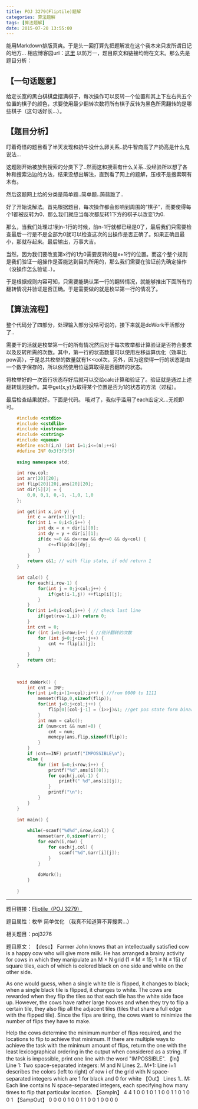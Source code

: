 ```yaml
---
title: POJ 3279(Fliptile)题解
categories: 算法题解
tags: [算法题解]
date: 2015-07-20 13:55:00
---
```

能用Markdown排版真爽。于是头一回打算先把题解发在这个我本来只发所谓日记的地方...
相应博客园url：[这里](http://www.cnblogs.com/blumia/p/poj3279.html)
以防万一，题目原文和链接均附在文末。那么先是题目分析：

<!--more-->

## 【一句话题意】

给定长宽的黑白棋棋盘摆满棋子，每次操作可以反转一个位置和其上下左右共五个位置的棋子的颜色，求要使用最少翻转次数将所有棋子反转为黑色所需翻转的是哪些棋子（这句话好长...）。

## 【题目分析】

盯着奇怪的题目看了半天发现和奶牛没什么卵关系..奶牛智商高了产奶高是什么鬼说法...

这题刚开始被放到搜索的分类下了..然而这和搜索有什么关系..没经验所以想了各种和搜索沾边的方法，结果没想出解法，直到看了网上的题解，压根不是搜索啊有木有。

然后这题网上给的分类是简单题..简单题..蒟蒻跪了..

好了开始说解法。首先根据题目，每次操作都会影响到周围的“棋子”，而要使得每个1都被反转为0，那么我们就应当每次都反转1下方的棋子以改变1为0.

那么，当我们处理过1到n-1行的时候，前n-1行就都已经是0了，最后我们只需要检查最后一行是不是全部为0就可以检查这次的出操作是否正确了。如果正确且最小，那就存起来。最后输出，万事大吉。

当然，因为我们要改变第x行的1为0需要反转的是x+1行的位置。而这个整个规则是我们验证一组操作是否能达到目的所用的，那么我们需要在验证前先确定操作（没操作怎么验证..）。

于是根据规则内容可知，只需要能确认第一行的翻转情况，就能够推出下面所有的翻转情况并验证是否正确。于是需要做的就是枚举第一行的情况了。

## 【算法流程】

整个代码分了四部分，处理输入部分没啥可说的，接下来就是doWork干活部分了..

需要干的活就是枚举第一行的所有情况然后对于每次枚举都计算验证是否符合要求以及反转所需的次数。其中，第一行的状态数量可以使用左移运算优化（效率比pow高），于是总共枚举的数量就有1<<col次。另外，因为这使得一行的状态是由一个数字保存的，所以依然使用位运算取得是否翻转的状态。

将枚举好的一次首行状态存好后就可以交给calc计算和验证了。验证就是通过上述翻转规则操作。其中get(x,y)为取得某个位置是否为1的状态的方法（过程）。

最后检查结果就好。下面是代码。
哦对了，我似乎滥用了each宏定义...无视即可。
``` cpp
    #include <cstdio>
    #include <cstdlib>
    #include <iostream>
    #include <cstring>
    #include <queue>
    #define each(i,n) (int i=1;i<=(n);++i)
    #define INF 0x3f3f3f3f
    
    using namespace std;
    
    int row,col;
    int arr[20][20];
    int flip[20][20],ans[20][20];
    int dir[5][2] = {
    	0,0, 0,1, 0,-1, -1,0, 1,0 
    };
    
    int get(int x,int y) {
    	int c = arr[x+1][y+1];
    	for(int i = 0;i<5;i++) {
    		int dx = x + dir[i][0];
    		int dy = y + dir[i][1];
    		if(dx >=0 && dx<row && dy>=0 && dy<col) {
    			c+=flip[dx][dy];
    		}
    	}
    	return c&1; // with flip state, if odd return 1
    }
    
    int calc() {
    	for each(i,row-1) {
    		for(int j = 0;j<col;j++) {
    			if(get(i-1,j)) ++flip[i][j];
    		}
    	}
    	for(int i=0;i<col;i++) { // check last line
    		if(get(row-1,i)) return 0;
    	}
    	int cnt = 0;
        for (int i=0;i<row;i++) { //统计翻转的次数  
            for (int j=0;j<col;j++) {
        		cnt += flip[i][j];  
    		}
    	}
        return cnt;
    }
    
    
    void doWork() {
    	int cnt = INF;
    	for(int i=0;i<(1<<col);i++) { //from 0000 to 1111
    		memset(flip,0,sizeof(flip));
    		for(int j=0;j<col;j++) {
    			flip[0][col-j-1] = (i>>j)&1; //get pos state form binary number
    		}
    		int num = calc();
    		if (num<cnt && num!=0) {
    			cnt = num;
    			memcpy(ans,flip,sizeof(flip));
    		}
    	}
    	if (cnt==INF) printf("IMPOSSIBLE\n");
    	else {
    		for (int i=0;i<row;i++) {  
                printf("%d",ans[i][0]);  
                for each(j,col-1) {
                    printf(" %d",ans[i][j]);
                }
                printf("\n");  
            }
    	}
    }
    
    int main() {
    	
    	while(~scanf("%d%d",&row,&col)) {
    		memset(arr,0,sizeof(arr));
    		for each(i,row) {
    			for each(j,col) {
    				scanf("%d",&arr[i][j]);
    			}
    		}
    		
    		doWork();
    	}
    	
    }
```
-------------------

题目链接：[Fliptile（POJ 3279）](http://poj.org/problem?id=3279)

题目属性：枚举 简单优化 （我真不知道算不算搜索...）

相关题目：poj3276

题目原文：
【desc】
Farmer John knows that an intellectually satisfied cow is a happy cow who will give more milk. He has arranged a brainy activity for cows in which they manipulate an M × N grid (1 ≤ M ≤ 15; 1 ≤ N ≤ 15) of square tiles, each of which is colored black on one side and white on the other side.

As one would guess, when a single white tile is flipped, it changes to black; when a single black tile is flipped, it changes to white. The cows are rewarded when they flip the tiles so that each tile has the white side face up. However, the cows have rather large hooves and when they try to flip a certain tile, they also flip all the adjacent tiles (tiles that share a full edge with the flipped tile). Since the flips are tiring, the cows want to minimize the number of flips they have to make.

Help the cows determine the minimum number of flips required, and the locations to flip to achieve that minimum. If there are multiple ways to achieve the task with the minimum amount of flips, return the one with the least lexicographical ordering in the output when considered as a string. If the task is impossible, print one line with the word "IMPOSSIBLE".
【In】
Line 1: Two space-separated integers: M and N
Lines 2.. M+1: Line i+1 describes the colors (left to right) of row i of the grid with N space-separated integers which are 1 for black and 0 for white 
【Out】
Lines 1.. M: Each line contains N space-separated integers, each specifying how many times to flip that particular location. 
【SampIn】
4 4
1 0 0 1
0 1 1 0
0 1 1 0
1 0 0 1
【SampOut】
0 0 0 0
1 0 0 1
1 0 0 1
0 0 0 0
